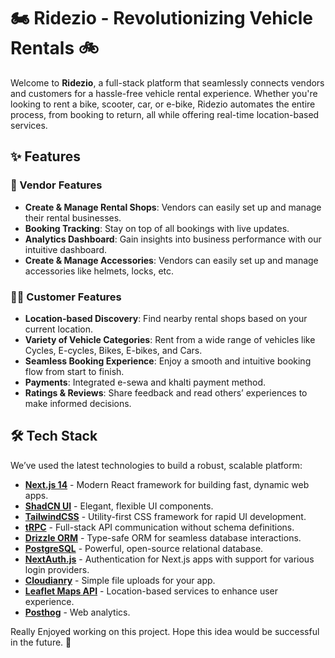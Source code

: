 # 🏍️ Ridezio - Revolutionizing Vehicle Rentals 🚲

Welcome to **Ridezio**, a full-stack platform that seamlessly connects vendors and customers for a hassle-free vehicle rental experience. Whether you're looking to rent a bike, scooter, car, or e-bike, Ridezio automates the entire process, from booking to return, all while offering real-time location-based services.

## ✨ Features

### 🚀 Vendor Features

- **Create & Manage Rental Shops**: Vendors can easily set up and manage their rental businesses.
- **Booking Tracking**: Stay on top of all bookings with live updates.
- **Analytics Dashboard**: Gain insights into business performance with our intuitive dashboard.
- **Create & Manage Accessories**: Vendors can easily set up and manage accessories like helmets, locks, etc.

### 🧑‍💻 Customer Features

- **Location-based Discovery**: Find nearby rental shops based on your current location.
- **Variety of Vehicle Categories**: Rent from a wide range of vehicles like Cycles, E-cycles, Bikes, E-bikes, and Cars.
- **Seamless Booking Experience**: Enjoy a smooth and intuitive booking flow from start to finish.
- **Payments**: Integrated e-sewa and khalti payment method.
- **Ratings & Reviews**: Share feedback and read others’ experiences to make informed decisions.

## 🛠️ Tech Stack

We’ve used the latest technologies to build a robust, scalable platform:

- **[Next.js 14](https://nextjs.org/)** - Modern React framework for building fast, dynamic web apps.
- **[ShadCN UI](https://ui.shadcn.com/)** - Elegant, flexible UI components.
- **[TailwindCSS](https://tailwindcss.com/)** - Utility-first CSS framework for rapid UI development.
- **[tRPC](https://trpc.io/)** - Full-stack API communication without schema definitions.
- **[Drizzle ORM](https://orm.drizzle.team/)** - Type-safe ORM for seamless database interactions.
- **[PostgreSQL](https://www.postgresql.org/)** - Powerful, open-source relational database.
- **[NextAuth.js](https://next-auth.js.org/)** - Authentication for Next.js apps with support for various login providers.
- **[Cloudianry](https://cloudinary.com/)** - Simple file uploads for your app.
- **[Leaflet Maps API](https://developers.google.com/maps)** - Location-based services to enhance user experience.
- **[Posthog](https://posthog.com/)** - Web analytics.

Really Enjoyed working on this project. Hope this idea would be successful in the future. 🚀
